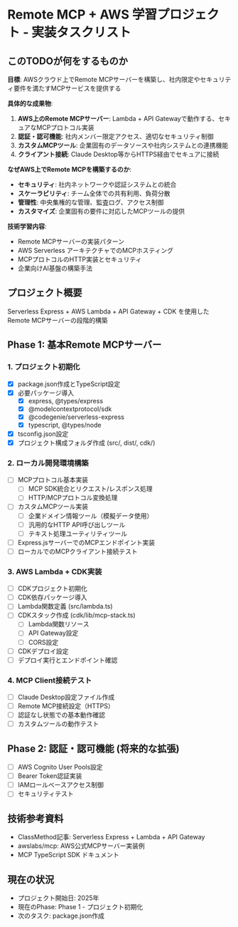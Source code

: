 # Remote MCP + AWS 学習プロジェクト - 実装タスクリスト

## このTODOが何をするものか

**目標**: AWSクラウド上でRemote MCPサーバーを構築し、社内限定やセキュリティ要件を満たすMCPサービスを提供する

**具体的な成果物**:
1. **AWS上のRemote MCPサーバー**: Lambda + API Gatewayで動作する、セキュアなMCPプロトコル実装
2. **認証・認可機能**: 社内メンバー限定アクセス、適切なセキュリティ制御
3. **カスタムMCPツール**: 企業固有のデータソースや社内システムとの連携機能
4. **クライアント接続**: Claude Desktop等からHTTPS経由でセキュアに接続

**なぜAWS上でRemote MCPを構築するのか**:
- **セキュリティ**: 社内ネットワークや認証システムとの統合
- **スケーラビリティ**: チーム全体での共有利用、負荷分散
- **管理性**: 中央集権的な管理、監査ログ、アクセス制御
- **カスタマイズ**: 企業固有の要件に対応したMCPツールの提供

**技術学習内容**:
- Remote MCPサーバーの実装パターン
- AWS Serverless アーキテクチャでのMCPホスティング
- MCPプロトコルのHTTP実装とセキュリティ
- 企業向けAI基盤の構築手法

## プロジェクト概要
Serverless Express + AWS Lambda + API Gateway + CDK を使用したRemote MCPサーバーの段階的構築

## Phase 1: 基本Remote MCPサーバー

### 1. プロジェクト初期化
- [x] package.json作成とTypeScript設定
- [x] 必要パッケージ導入
  - [x] express, @types/express
  - [x] @modelcontextprotocol/sdk
  - [x] @codegenie/serverless-express
  - [x] typescript, @types/node
- [x] tsconfig.json設定
- [x] プロジェクト構成フォルダ作成 (src/, dist/, cdk/)

### 2. ローカル開発環境構築
- [ ] MCPプロトコル基本実装
  - [ ] MCP SDK統合とリクエスト/レスポンス処理
  - [ ] HTTP/MCPプロトコル変換処理
- [ ] カスタムMCPツール実装
  - [ ] 企業ドメイン情報ツール（模擬データ使用）
  - [ ] 汎用的なHTTP API呼び出しツール
  - [ ] テキスト処理ユーティリティツール
- [ ] Express.jsサーバーでのMCPエンドポイント実装
- [ ] ローカルでのMCPクライアント接続テスト

### 3. AWS Lambda + CDK実装
- [ ] CDKプロジェクト初期化
- [ ] CDK依存パッケージ導入
- [ ] Lambda関数定義 (src/lambda.ts)
- [ ] CDKスタック作成 (cdk/lib/mcp-stack.ts)
  - [ ] Lambda関数リソース
  - [ ] API Gateway設定
  - [ ] CORS設定
- [ ] CDKデプロイ設定
- [ ] デプロイ実行とエンドポイント確認

### 4. MCP Client接続テスト
- [ ] Claude Desktop設定ファイル作成
- [ ] Remote MCP接続設定（HTTPS）
- [ ] 認証なし状態での基本動作確認
- [ ] カスタムツールの動作テスト

## Phase 2: 認証・認可機能 (将来的な拡張)
- [ ] AWS Cognito User Pools設定
- [ ] Bearer Token認証実装
- [ ] IAMロールベースアクセス制御
- [ ] セキュリティテスト

## 技術参考資料
- ClassMethod記事: Serverless Express + Lambda + API Gateway
- awslabs/mcp: AWS公式MCPサーバー実装例
- MCP TypeScript SDK ドキュメント

## 現在の状況
- プロジェクト開始日: 2025年
- 現在のPhase: Phase 1 - プロジェクト初期化
- 次のタスク: package.json作成
